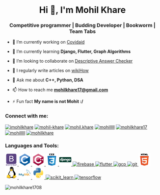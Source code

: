 <h1 align="center">Hi 👋, I'm Mohil Khare</h1>
<h3 align="center">Competitive programmer | Budding Developer | Bookworm | Team Tabs</h3>

- 🔭 I’m currently working on [Covidaid](https://github.com/mohilkhare1708/covidaid)

- 🌱 I’m currently learning **Django, Flutter, Graph Algorithms**

- 👯 I’m looking to collaborate on [Descriptive Answer Checker](https://github.com/mohilkhare1708/descriptiveAnswerChecker)

- 📝 I regularly write articles on [wikiHow](wikiHow)

- 💬 Ask me about **C++, Python, DSA**

- 📫 How to reach me **mohilkhare17@gmail.com**

- ⚡ Fun fact **My name is not Mohit :/**

<h3 align="left">Connect with me:</h3>
<p align="left">
<a href="https://twitter.com/imohilkhare" target="blank"><img align="center" src="https://cdn.jsdelivr.net/npm/simple-icons@3.0.1/icons/twitter.svg" alt="imohilkhare" height="30" width="40" /></a>
<a href="https://linkedin.com/in/mohil-khare" target="blank"><img align="center" src="https://cdn.jsdelivr.net/npm/simple-icons@3.0.1/icons/linkedin.svg" alt="mohil-khare" height="30" width="40" /></a>
<a href="https://instagram.com/mohil.khare" target="blank"><img align="center" src="https://cdn.jsdelivr.net/npm/simple-icons@3.0.1/icons/instagram.svg" alt="mohil.khare" height="30" width="40" /></a>
<a href="https://www.codechef.com/users/mohilllll" target="blank"><img align="center" src="https://cdn.jsdelivr.net/npm/simple-icons@3.1.0/icons/codechef.svg" alt="mohilllll" height="30" width="40" /></a>
<a href="https://www.hackerrank.com/mohilkhare17" target="blank"><img align="center" src="https://cdn.jsdelivr.net/npm/simple-icons@3.0.1/icons/hackerrank.svg" alt="mohilkhare17" height="30" width="40" /></a>
<a href="https://codeforces.com/profile/mohilllll" target="blank"><img align="center" src="https://cdn.jsdelivr.net/npm/simple-icons@3.0.1/icons/codeforces.svg" alt="mohilllll" height="30" width="40" /></a>
<a href="https://www.leetcode.com/mohilkhare" target="blank"><img align="center" src="https://cdn.jsdelivr.net/npm/simple-icons@3.0.1/icons/leetcode.svg" alt="mohilkhare" height="30" width="40" /></a>
</p>

<h3 align="left">Languages and Tools:</h3>
<p align="left"> <a href="https://getbootstrap.com" target="_blank"> <img src="https://raw.githubusercontent.com/devicons/devicon/master/icons/bootstrap/bootstrap-plain-wordmark.svg" alt="bootstrap" width="40" height="40"/> </a> <a href="https://www.cprogramming.com/" target="_blank"> <img src="https://raw.githubusercontent.com/devicons/devicon/master/icons/c/c-original.svg" alt="c" width="40" height="40"/> </a> <a href="https://www.w3schools.com/cpp/" target="_blank"> <img src="https://raw.githubusercontent.com/devicons/devicon/master/icons/cplusplus/cplusplus-original.svg" alt="cplusplus" width="40" height="40"/> </a> <a href="https://www.w3schools.com/css/" target="_blank"> <img src="https://raw.githubusercontent.com/devicons/devicon/master/icons/css3/css3-original-wordmark.svg" alt="css3" width="40" height="40"/> </a> <a href="https://www.djangoproject.com/" target="_blank"> <img src="https://raw.githubusercontent.com/devicons/devicon/master/icons/django/django-original.svg" alt="django" width="40" height="40"/> </a> <a href="https://firebase.google.com/" target="_blank"> <img src="https://www.vectorlogo.zone/logos/firebase/firebase-icon.svg" alt="firebase" width="40" height="40"/> </a> <a href="https://flutter.dev" target="_blank"> <img src="https://www.vectorlogo.zone/logos/flutterio/flutterio-icon.svg" alt="flutter" width="40" height="40"/> </a> <a href="https://cloud.google.com" target="_blank"> <img src="https://www.vectorlogo.zone/logos/google_cloud/google_cloud-icon.svg" alt="gcp" width="40" height="40"/> </a> <a href="https://git-scm.com/" target="_blank"> <img src="https://www.vectorlogo.zone/logos/git-scm/git-scm-icon.svg" alt="git" width="40" height="40"/> </a> <a href="https://www.w3.org/html/" target="_blank"> <img src="https://raw.githubusercontent.com/devicons/devicon/master/icons/html5/html5-original-wordmark.svg" alt="html5" width="40" height="40"/> </a> <a href="https://www.linux.org/" target="_blank"> <img src="https://raw.githubusercontent.com/devicons/devicon/master/icons/linux/linux-original.svg" alt="linux" width="40" height="40"/> </a> <a href="https://www.mysql.com/" target="_blank"> <img src="https://raw.githubusercontent.com/devicons/devicon/master/icons/mysql/mysql-original-wordmark.svg" alt="mysql" width="40" height="40"/> </a> <a href="https://www.python.org" target="_blank"> <img src="https://raw.githubusercontent.com/devicons/devicon/master/icons/python/python-original.svg" alt="python" width="40" height="40"/> </a> <a href="https://scikit-learn.org/" target="_blank"> <img src="https://upload.wikimedia.org/wikipedia/commons/0/05/Scikit_learn_logo_small.svg" alt="scikit_learn" width="40" height="40"/> </a> <a href="https://www.tensorflow.org" target="_blank"> <img src="https://www.vectorlogo.zone/logos/tensorflow/tensorflow-icon.svg" alt="tensorflow" width="40" height="40"/> </a> </p>

<p><img align="center" src="https://github-readme-streak-stats.herokuapp.com/?user=mohilkhare1708&" alt="mohilkhare1708" /></p>
